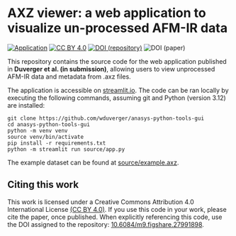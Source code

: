 # AXZ viewer: a web application to visualize un-processed AFM-IR data

[![Application][application-shield]][application-link]
[![CC BY 4.0][license-shield]][license-link]
[![DOI (repository)][doi-repo-shield]][doi-repo-link]
![DOI (paper)][doi-paper-shield]

This repository contains the source code for the web application published in **Duverger et al. (in submission)**, allowing users to view unprocessed AFM-IR data and metadata from .axz files. 

The application is accessible on [streamlit.io][application-link]. The code can be ran locally by executing the following commands, assuming git and Python (version 3.12) are installed:

```
git clone https://github.com/wduverger/anasys-python-tools-gui
cd anasys-python-tools-gui
python -m venv venv
source venv/bin/activate
pip install -r requirements.txt
python -m streamlit run source/app.py 
```

The example dataset can be found at [source/example.axz](source/example.axz).

## Citing this work

This work is licensed under a Creative Commons Attribution 4.0 International License [(CC BY 4.0)][license-link]. If you use this code in your work, please cite the paper, once published. When explicitly referencing this code, use the DOI assigned to the repository: [10.6084/m9.figshare.27991898][doi-repo-link].

[license-link]:       http://creativecommons.org/licenses/by/4.0/
[license-image]:      https://i.creativecommons.org/l/by/4.0/88x31.png
[license-shield]:     https://img.shields.io/badge/License-CC%20BY%204.0-deepskyblue.svg

[application-link]: https://anasys-python-tools-gui.streamlit.app
[application-shield]: https://img.shields.io/badge/Open_on_Streamlit-tomato

[doi-repo-shield]:  https://img.shields.io/badge/DOI_(repository)-10.6084/m9.figshare.27991898-deepskyblue
[doi-repo-link]: https://doi.org/10.6084/m9.figshare.27991898

[doi-paper-shield]:  https://img.shields.io/badge/DOI_(paper)-pending-gainsboro
